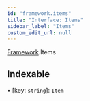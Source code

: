 ```yaml
---
id: "framework.items"
title: "Interface: Items"
sidebar_label: "Items"
custom_edit_url: null
---
```


[Framework](../modules/framework.md).Items

## Indexable

▪ [key: `string`]: `Item`

